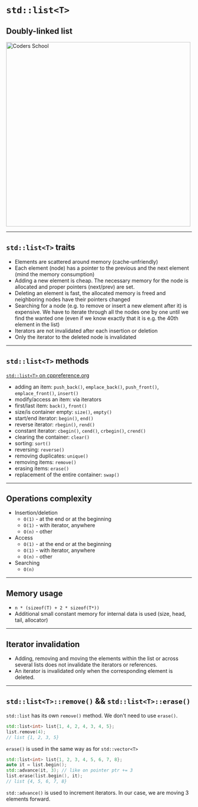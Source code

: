 <!-- .slide: data-background="#111111" -->

# `std::list<T>`

## Doubly-linked list

<a href="https://coders.school">
    <img width="500" src="../img/coders_school_logo.png" alt="Coders School" class="plain">
</a>

___

## `std::list<T>` traits

* <!-- .element: class="fragment fade-in" --> Elements are scattered around memory (cache-unfriendly)
* <!-- .element: class="fragment fade-in" --> Each element (node) has a pointer to the previous and the next element (mind the memory consumption)
* <!-- .element:  class="fragment fade-in" --> Adding a new element is cheap. The necessary memory for the node is allocated and proper pointers (next/prev) are set.
* <!-- .element: class="fragment fade-in" --> Deleting an element is fast, the allocated memory is freed and neighboring nodes have their pointers changed
* <!-- .element: class="fragment fade-in" --> Searching for a node (e.g. to remove or insert a new element after it) is expensive. We have to iterate through all the nodes one by one until we find the wanted one (even if we know exactly that it is e.g. the 40th element in the list)
* <!-- .element: class="fragment fade-in" --> Iterators are not invalidated after each insertion or deletion
* <!-- .element: class="fragment fade-in" --> Only the iterator to the deleted node is invalidated

___
<!-- .element: style="font-size: 0.9em" -->

## `std::list<T>` methods

[`std::list<T>` on cppreference.org](https://en.cppreference.com/w/cpp/container/list)

* <!-- .element: class="fragment fade-in" --> adding an item: <code>push_back()</code>, <code>emplace_back()</code>, <code>push_front()</code>, <code>emplace_front()</code>, <code>insert()</code>
* <!-- .element: class="fragment fade-in" --> modify/access an item: via iterators
* <!-- .element: class="fragment fade-in" --> first/last item: <code>back()</code>, <code>front()</code>
* <!-- .element: class="fragment fade-in" --> size/is container empty: <code>size()</code>, <code>empty()</code>
* <!-- .element: class="fragment fade-in" --> start/end iterator: <code>begin()</code>, <code>end()</code>
* <!-- .element: class="fragment fade-in" --> reverse iterator: <code>rbegin()</code>, <code>rend()</code>
* <!-- .element: class="fragment fade-in" --> constant iterator: <code>cbegin()</code>, <code>cend()</code>, <code>crbegin()</code>, <code>crend()</code>
* <!-- .element: class="fragment fade-in" --> clearing the container: <code>clear()</code>
* <!-- .element: class="fragment fade-in" --> sorting: <code>sort()</code>
* <!-- .element: class="fragment fade-in" --> reversing: <code>reverse()</code>
* <!-- .element: class="fragment fade-in" --> removing duplicates: <code>unique()</code>
* <!-- .element: class="fragment fade-in" --> removing items: <code>remove()</code>
* <!-- .element: class="fragment fade-in" --> erasing items: <code>erase()</code>
* <!-- .element: class="fragment fade-in" --> replacement of the entire container: <code>swap()</code>

___

## Operations complexity

* Insertion/deletion
  * `O(1)` - at the end or at the beginning
  * `O(1)` - with iterator, anywhere
  * `O(n)` - other
* Access
  * `O(1)` - at the end or at the beginning
  * `O(1)` - with iterator, anywhere
  * `O(n)` - other
* Searching
  * `O(n)`

___

## Memory usage

* `n * (sizeof(T) + 2 * sizeof(T*))`
* Additional small constant memory for internal data is used (size, head, tail, allocator)

___

## Iterator invalidation

* Adding, removing and moving the elements within the list or across several lists does not invalidate the iterators or references.
* An iterator is invalidated only when the corresponding element is deleted.

___

## `std::list<T>::remove()` && `std::list<T>::erase()`

`std::list` has its own `remove()` method. We don't need to use `erase()`.
<!-- .element: class="fragment fade-in" -->

```cpp []
std::list<int> list{1, 4, 2, 4, 3, 4, 5};
list.remove(4);
// list {1, 2, 3, 5}
```
<!-- .element: class="fragment fade-in" -->

`erase()` is used in the same way as for `std::vector<T>`
<!-- .element: class="fragment fade-in" -->

```cpp []
std::list<int> list{1, 2, 3, 4, 5, 6, 7, 8};
auto it = list.begin();
std::advance(it, 3); // like on pointer ptr += 3
list.erase(list.begin(), it);
// list {4, 5, 6, 7, 8}
```
<!-- .element: class="fragment fade-in" -->

`std::advance()` is used to increment iterators. In our case, we are moving 3 elements forward.
<!-- .element: class="fragment fade-in" -->

